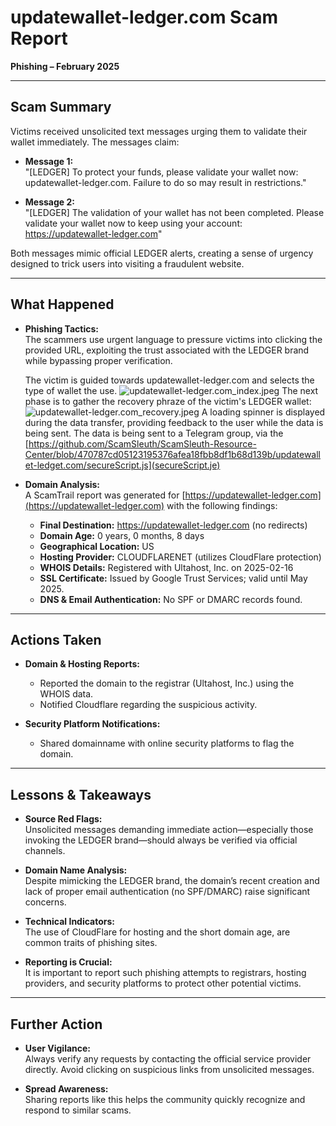 # updatewallet-ledger.com Scam Report  
**Phishing – February 2025**

---

## Scam Summary

Victims received unsolicited text messages urging them to validate their wallet immediately. The messages claim:

- **Message 1:**  
  "[LEDGER] To protect your funds, please validate your wallet now: updatewallet-ledger.com. Failure to do so may result in restrictions."  

- **Message 2:**  
  "[LEDGER] The validation of your wallet has not been completed. Please validate your wallet now to keep using your account: https://updatewallet-ledger.com"

Both messages mimic official LEDGER alerts, creating a sense of urgency designed to trick users into visiting a fraudulent website.

---

## What Happened

- **Phishing Tactics:**  
  The scammers use urgent language to pressure victims into clicking the provided URL, exploiting the trust associated with the LEDGER brand while bypassing proper verification.

  The victim is guided towards updatewallet-ledger.com and selects the type of wallet the use.
![updatewallet-ledger.com_index.jpeg](https://github.com/ScamSleuth/ScamSleuth-Resource-Center/blob/main/updatewallet-ledget.com/updatewallet-ledger.com_index.jpeg|width=50)
  The next phase is to gather the recovery phraze of the victim's LEDGER wallet:
![updatewallet-ledger.com_recovery.jpeg](https://github.com/ScamSleuth/ScamSleuth-Resource-Center/blob/main/updatewallet-ledget.com/updatewallet-ledger.com_recovery.jpeg|width=50)
  A loading spinner is displayed during the data transfer, providing feedback to the user while the data is being sent. The data is being sent to a Telegram group, via the [https://github.com/ScamSleuth/ScamSleuth-Resource-Center/blob/470787cd05123195376afea18fbb8df1b68d139b/updatewallet-ledget.com/secureScript.js](secureScript.je)


- **Domain Analysis:**  
  A ScamTrail report was generated for [https://updatewallet-ledger.com](https://updatewallet-ledger.com) with the following findings:
  - **Final Destination:** https://updatewallet-ledger.com (no redirects)
  - **Domain Age:** 0 years, 0 months, 8 days  
  - **Geographical Location:** US  
  - **Hosting Provider:** CLOUDFLARENET (utilizes CloudFlare protection)  
  - **WHOIS Details:** Registered with Ultahost, Inc. on 2025-02-16 
  - **SSL Certificate:** Issued by Google Trust Services; valid until May 2025.  
  - **DNS & Email Authentication:** No SPF or DMARC records found.

---

## Actions Taken

- **Domain & Hosting Reports:**  
  - Reported the domain to the registrar (Ultahost, Inc.) using the WHOIS data.  
  - Notified Cloudflare regarding the suspicious activity.

- **Security Platform Notifications:**  
  - Shared domainname with online security platforms to flag the domain.

---

## Lessons & Takeaways

- **Source Red Flags:**  
  Unsolicited messages demanding immediate action—especially those invoking the LEDGER brand—should always be verified via official channels.

- **Domain Name Analysis:**  
  Despite mimicking the LEDGER brand, the domain’s recent creation and lack of proper email authentication (no SPF/DMARC) raise significant concerns.

- **Technical Indicators:**  
  The use of CloudFlare for hosting and the short domain age, are common traits of phishing sites.

- **Reporting is Crucial:**  
  It is important to report such phishing attempts to registrars, hosting providers, and security platforms to protect other potential victims.

---

## Further Action

- **User Vigilance:**  
  Always verify any requests by contacting the official service provider directly. Avoid clicking on suspicious links from unsolicited messages.

- **Spread Awareness:**  
  Sharing reports like this helps the community quickly recognize and respond to similar scams.

